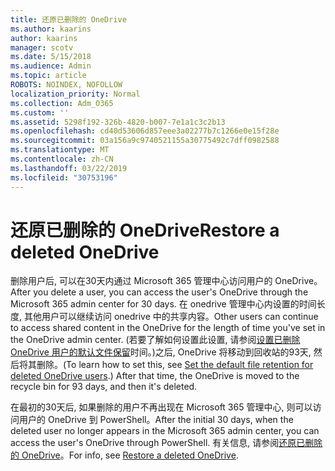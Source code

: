 ```yaml
---
title: 还原已删除的 OneDrive
ms.author: kaarins
author: kaarins
manager: scotv
ms.date: 5/15/2018
ms.audience: Admin
ms.topic: article
ROBOTS: NOINDEX, NOFOLLOW
localization_priority: Normal
ms.collection: Adm_O365
ms.custom: ''
ms.assetid: 5298f192-326b-4820-b007-7e1a1c3c2b13
ms.openlocfilehash: cd40d53606d857eee3a02277b7c1266e0e15f28e
ms.sourcegitcommit: 03a156a9c9740521155a30775492c7dff0982588
ms.translationtype: MT
ms.contentlocale: zh-CN
ms.lasthandoff: 03/22/2019
ms.locfileid: "30753196"
---
```

# <a name="restore-a-deleted-onedrive"></a><span data-ttu-id="ba5f9-102">还原已删除的 OneDrive</span><span class="sxs-lookup"><span data-stu-id="ba5f9-102">Restore a deleted OneDrive</span></span>

<span data-ttu-id="ba5f9-103">删除用户后, 可以在30天内通过 Microsoft 365 管理中心访问用户的 OneDrive。</span><span class="sxs-lookup"><span data-stu-id="ba5f9-103">After you delete a user, you can access the user's OneDrive through the Microsoft 365 admin center for 30 days.</span></span> <span data-ttu-id="ba5f9-104">在 onedrive 管理中心内设置的时间长度, 其他用户可以继续访问 onedrive 中的共享内容。</span><span class="sxs-lookup"><span data-stu-id="ba5f9-104">Other users can continue to access shared content in the OneDrive for the length of time you've set in the OneDrive admin center.</span></span> <span data-ttu-id="ba5f9-105">(若要了解如何设置此设置, 请参阅[设置已删除 OneDrive 用户的默认文件保留](https://go.microsoft.com/fwlink/?linkid=874267)时间。)之后, OneDrive 将移动到回收站的93天, 然后将其删除。</span><span class="sxs-lookup"><span data-stu-id="ba5f9-105">(To learn how to set this, see [Set the default file retention for deleted OneDrive users](https://go.microsoft.com/fwlink/?linkid=874267).) After that time, the OneDrive is moved to the recycle bin for 93 days, and then it's deleted.</span></span>
  
<span data-ttu-id="ba5f9-106">在最初的30天后, 如果删除的用户不再出现在 Microsoft 365 管理中心, 则可以访问用户的 OneDrive 到 PowerShell。</span><span class="sxs-lookup"><span data-stu-id="ba5f9-106">After the initial 30 days, when the deleted user no longer appears in the Microsoft 365 admin center, you can access the user's OneDrive through PowerShell.</span></span> <span data-ttu-id="ba5f9-107">有关信息, 请参阅[还原已删除的 OneDrive](https://go.microsoft.com/fwlink/?linkid=874269)。</span><span class="sxs-lookup"><span data-stu-id="ba5f9-107">For info, see [Restore a deleted OneDrive](https://go.microsoft.com/fwlink/?linkid=874269).</span></span>
  

